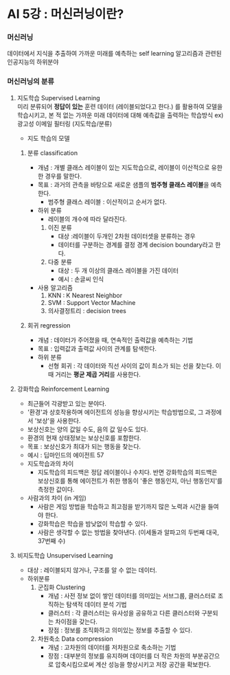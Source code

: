 # AI 5강 : 머신러닝이란?

### 머신러닝
데이터에서 지식을 추출하여 가까운 미래를 예측하는 self learning 알고리즘과 관련된 인공지능의 하위분야

### 머신러닝의 분류
1. 지도학습 Supervised Learning  
    미리 분류되어 **정답이 있는** 훈련 데이터 (레이블되었다고 한다.) 를 활용하여 모델을 학습시키고, 본 적 없는 가까운 미래 데이터에 대해 예측값을 출력하는 학습방식
    ex) 광고성 이메일 필터링 (지도학습/분류)

    - 지도 학습의 모델
    1. 분류 classification  
        - 개념 : 개별 클래스 레이블이 있는 지도학습으로, 레이블이 이산적으로 유한한 경우를 말한다.  
        - 목표 : 과거의 관측을 바탕으로 새로운 샘플의 **범주형 클래스 레이블**을 예측한다.
            + 범주형 클래스 레이블 : 이산적이고 순서가 없다.
        - 하위 분류
            + 레이블의 개수에 따라 달라진다.
            1. 이진 분류
                - 대상 :레이블이 두개인 2차원 데이터셋을 분류하는 경우
                - 데이터를 구분하는 경계를 결정 경계 decision boundary라고 한다.
            2. 다중 분류
                - 대상 : 두 개 이상의 클래스 레이블을 가진 데이터
                - 예시 : 손글씨 인식
        - 사용 알고리즘
            1. KNN : K Nearest Neighbor
            2. SVM : Support Vector Machine
            3. 의사결정트리 : decision trees

    2. 회귀 regression  
        - 개념 : 데이터가 주어졌을 때, 연속적인 출력값을 예측하는 기법
        - 목표 : 입력값과 출력값 사이의 관계를 탐색한다.
        - 하위 분류
            + 선형 회귀 : 각 데이터와 직선 사이의 값이 최소가 되는 선을 찾는다. 이 때 거리는 **평균 제곱 거리**를 사용한다.

2. 강화학습 Reinforcement Learning  
    - 최근들어 각광받고 있는 분야다.
    - '환경'과 상호작용하며 에이전트의 성능을 향상시키는 학습방법으로, 그 과정에서 '보상'을 사용한다.
    - 보상신호는 양의 값일 수도, 음의 값 일수도 있다.
    - 환경의 현재 상태정보는 보상신호를 포함한다.
    - 목표 : 보상신호가 최대가 되는 행동을 찾는다.
    - 예시 : 딥마인드의 에이전트 57
    - 지도학습과의 차이
        + 지도학습의 피드백은 정답 레이블이나 수치다. 반면 강화학습의 피드백은 보상신호를 통해 에이전트가 취한 행동이 '좋은 행동인지, 아닌 행동인지'를 측정한 값이다.
    - 사람과의 차이 (in 게임)
        + 사람은 게임 방법을 학습하고 최고점을 받기까지 많은 노력과 시간을 들여야 한다.
        + 강화학습은 학습을 밤낮없이 학습할 수 있다.
        + 사람은 생각할 수 없는 방법을 찾아낸다. (이세돌과 알파고의 두번째 대국, 37번째 수)

3. 비지도학습 Unsupervised Learning  
    - 대상 : 레이블되지 않거나, 구조를 알 수 없는 데이터.
    - 하위분류
        1. 군집화 Clustering
            - 개념 : 사전 정보 없이 쌓인 데이터를 의미있는 서브그룹, 클러스터로 조직하는 탐색적 데이터 분석 기법
            - 클러스터 : 각 클러스터는 유사성을 공유하고 다른 클러스터와 구분되는 차이점을 갖는다.
            - 장점 : 정보를 조직화하고 의미있는 정보를 추출할 수 있다.
        2. 차원축소 Data compression
            - 개념 : 고차원의 데이터를 저차원으로 축소하는 기법
            - 장점 : 대부분의 정보를 유지하며 데이터를 더 작은 차원의 부분공간으로 압축시킴으로써 계산 성능을 향상시키고 저장 공간을 확보한다.